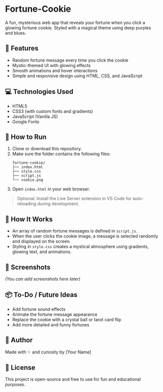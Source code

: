 # Fortune-Cookie

A fun, mysterious web app that reveals your fortune when you click a glowing fortune cookie. Styled with a magical theme using deep purples and blues.

## 🌟 Features

- Random fortune message every time you click the cookie
- Mystic-themed UI with glowing effects
- Smooth animations and hover interactions
- Simple and responsive design using HTML, CSS, and JavaScript

## 💻 Technologies Used

- HTML5
- CSS3 (with custom fonts and gradients)
- JavaScript (Vanilla JS)
- Google Fonts

## 🚀 How to Run

1. Clone or download this repository.
2. Make sure the folder contains the following files:
    ```
    fortune-cookie/
    ├── index.html
    ├── style.css
    ├── script.js
    └── cookie.png
    ```
3. Open `index.html` in your web browser.

> Optional: Install the Live Server extension in VS Code for auto-reloading during development.

## 🧠 How It Works

- An array of random fortune messages is defined in `script.js`.
- When the user clicks the cookie image, a message is selected randomly and displayed on the screen.
- Styling in `style.css` creates a mystical atmosphere using gradients, glowing text, and animations.

## 🎨 Screenshots

*(You can add screenshots here later)*

## 📦 To-Do / Future Ideas

- Add fortune sound effects
- Animate the fortune message appearance
- Replace the cookie with a crystal ball or tarot card flip
- Add more detailed and funny fortunes

## 📝 Author

Made with ✨ and curiosity by [Your Name]

## 📜 License

This project is open-source and free to use for fun and educational purposes.
